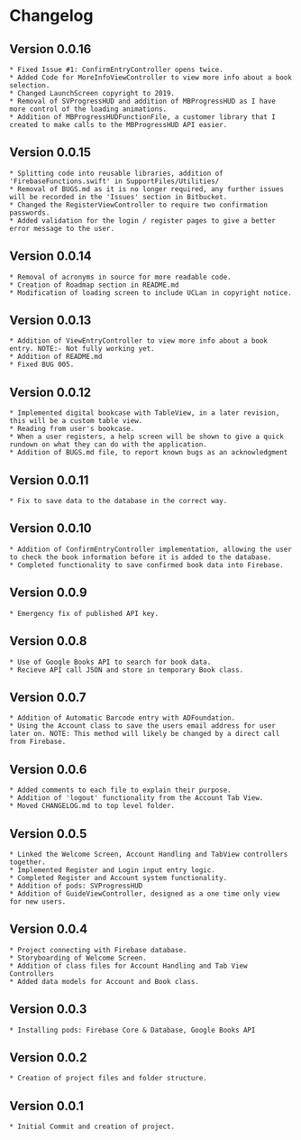 # Changelog

## Version 0.0.16
    * Fixed Issue #1: ConfirmEntryController opens twice.
    * Added Code for MoreInfoViewController to view more info about a book selection.
    * Changed LaunchScreen copyright to 2019.
    * Removal of SVProgressHUD and addition of MBProgressHUD as I have more control of the loading animations. 
    * Addition of MBProgressHUDFunctionFile, a customer library that I created to make calls to the MBProgressHUD API easier. 

## Version 0.0.15
    * Splitting code into reusable libraries, addition of 'FirebaseFunctions.swift' in SupportFiles/Utilities/
    * Removal of BUGS.md as it is no longer required, any further issues will be recorded in the 'Issues' section in Bitbucket.
    * Changed the RegisterViewController to require two confirmation passwords.
    * Added validation for the login / register pages to give a better error message to the user. 

## Version 0.0.14
    * Removal of acronyms in source for more readable code. 
    * Creation of Roadmap section in README.md
    * Modification of loading screen to include UCLan in copyright notice. 

## Version 0.0.13
    * Addition of ViewEntryController to view more info about a book entry. NOTE:- Not fully working yet. 
    * Addition of README.md
    * Fixed BUG 005.

## Version 0.0.12
    * Implemented digital bookcase with TableView, in a later revision, this will be a custom table view.
    * Reading from user's bookcase.
    * When a user registers, a help screen will be shown to give a quick rundown on what they can do with the application. 
    * Addition of BUGS.md file, to report known bugs as an acknowledgment 

## Version 0.0.11
    * Fix to save data to the database in the correct way.

## Version 0.0.10
    * Addition of ConfirmEntryController implementation, allowing the user to check the book information before it is added to the database.
    * Completed functionality to save confirmed book data into Firebase. 

## Version 0.0.9
    * Emergency fix of published API key.

## Version 0.0.8
    * Use of Google Books API to search for book data.
    * Recieve API call JSON and store in temporary Book class.

## Version 0.0.7
    * Addition of Automatic Barcode entry with ADFoundation.
    * Using the Account class to save the users email address for user later on. NOTE: This method will likely be changed by a direct call from Firebase.

## Version 0.0.6 
    * Added comments to each file to explain their purpose. 
    * Addition of 'logout' functionality from the Account Tab View. 
    * Moved CHANGELOG.md to top level folder. 

## Version 0.0.5
    * Linked the Welcome Screen, Account Handling and TabView controllers together.
    * Implemented Register and Login input entry logic. 
    * Completed Register and Account system functionality.
    * Addition of pods: SVProgressHUD
    * Addition of GuideViewController, designed as a one time only view for new users.

## Version 0.0.4
    * Project connecting with Firebase database.
    * Storyboarding of Welcome Screen.
    * Addition of class files for Account Handling and Tab View Controllers
    * Added data models for Account and Book class. 

## Version 0.0.3 
    * Installing pods: Firebase Core & Database, Google Books API

## Version 0.0.2
    * Creation of project files and folder structure.

## Version 0.0.1 
    * Initial Commit and creation of project.
